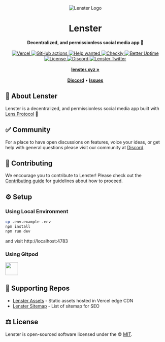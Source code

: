 <div align="center">
    <img src="https://user-images.githubusercontent.com/69431456/183576577-2486db3f-f0a9-4252-b283-a8322e5eb8b6.png" alt="Lenster Logo">
    <h1>Lenster</h1>
    <strong>Decentralized, and permissionless social media app 🌿</strong>
</div>
<br>
<div align="center">
    <a href="https://vercel.com/lenster?utm_source=Lenster&utm_campaign=oss">
        <img src="https://therealsujitk-vercel-badge.vercel.app/?app=lenster" alt="Vercel">
    </a>
    <a href="https://deepsource.io/gh/lensterxyz/lenster">
        <img src="https://deepsource.io/gh/lensterxyz/lenster.svg/?label=active+issues&show_trend=true" alt="GitHub actions">
    </a>
    <a href="https://github.com/orgs/lensterxyz/projects/1/views/2">
        <img src="https://img.shields.io/badge/Help%20wanted-contribute-blue" alt="Help wanted">
    </a>
    <a href="https://lenster.checklyhq.com">
        <img src="https://api.checklyhq.com/v1/badges/checks/4c205fee-8666-4dc8-bc92-077084ef9643?style=flat&theme=default&responseTime=true" alt="Checkly">
    </a>
    <a href="https://status.lenster.xyz">
        <img src="https://betteruptime.com/status-badges/v1/monitor/dfaw.svg" alt="Better Uptime">
    </a>
    <a href="https://github.com/lensterxyz/lenster/blob/main/LICENSE">
        <img src="https://badgen.net/github/license/lensterxyz/lenster" alt="License">
    </a>
    <a href="https://discord.gg/B8eKhSSUwX">
        <img src="https://img.shields.io/discord/953679040722665512.svg?label=&logo=discord&logoColor=ffffff&color=7389D8&labelColor=6A7EC2" alt="Discord">
    </a>
    <a href="https://twitter.com/lensterxyz">
        <img src="https://img.shields.io/twitter/follow/lensterxyz?label=lensterxyz&style=flat&logo=twitter&color=1DA1F2" alt="Lenster Twitter">
    </a>
</div>
<div align="center">
    <br>
    <a href="https://lenster.xyz"><b>lenster.xyz »</b></a>
    <br><br>
    <a href="https://discord.gg/B8eKhSSUwX"><b>Discord</b></a>
    •
    <a href="https://github.com/lensterxyz/lenster/issues/new"><b>Issues</b></a>
</div>

## 🌿 About Lenster

Lenster is a decentralized, and permissionless social media app built with [Lens Protocol](http://lens.xyz) 🌿

## ✅ Community

For a place to have open discussions on features, voice your ideas, or get help with general questions please visit our community at [Discord](https://lenster.xyz/discord).

## 🤝 Contributing

We encourage you to contribute to Lenster! Please check out the [Contributing guide](CONTRIBUTING.md) for guidelines about how to proceed.

## ⚙️ Setup

### Using Local Environment

```sh
cp .env.example .env
npm install
npm run dev
```

and visit http://localhost:4783

### Using Gitpod

[<img src="https://gitpod.io/button/open-in-gitpod.svg" height="40">](https://gitpod.io/#https://github.com/lensterxyz/lenster)

## 🤝 Supporting Repos

- [Lenster Assets](https://github.com/lensterxyz/assets) - Static assets hosted in Vercel edge CDN
- [Lenster Sitemap](https://github.com/lensterxyz/sitemap) - List of sitemap for SEO

## ⚖️ License

Lenster is open-sourced software licensed under the © [MIT](LICENSE).
